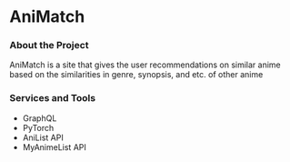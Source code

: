 # AniMatch

### About the Project

AniMatch is a site that gives the user recommendations on similar anime based on the similarities in genre, synopsis, and etc. of other anime

### Services and Tools
- GraphQL
- PyTorch
- AniList API
- MyAnimeList API
